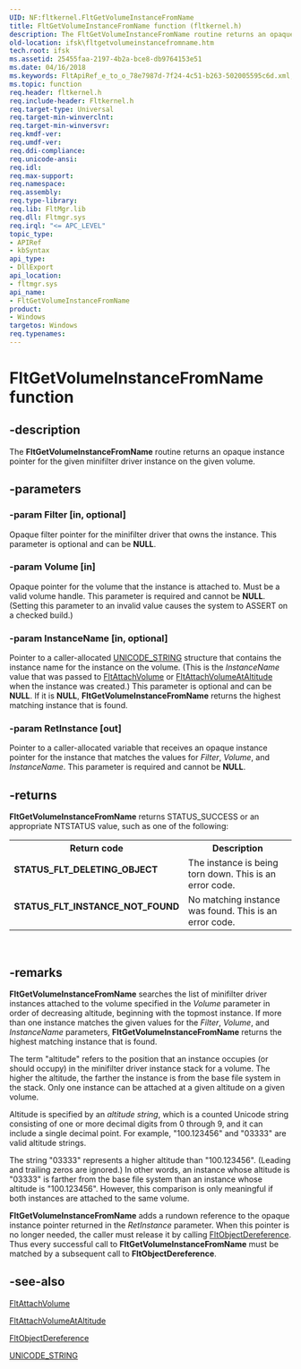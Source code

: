 ```yaml
---
UID: NF:fltkernel.FltGetVolumeInstanceFromName
title: FltGetVolumeInstanceFromName function (fltkernel.h)
description: The FltGetVolumeInstanceFromName routine returns an opaque instance pointer for the given minifilter driver instance on the given volume.
old-location: ifsk\fltgetvolumeinstancefromname.htm
tech.root: ifsk
ms.assetid: 25455faa-2197-4b2a-bce8-db9764153e51
ms.date: 04/16/2018
ms.keywords: FltApiRef_e_to_o_78e7987d-7f24-4c51-b263-502005595c6d.xml, FltGetVolumeInstanceFromName, FltGetVolumeInstanceFromName routine [Installable File System Drivers], fltkernel/FltGetVolumeInstanceFromName, ifsk.fltgetvolumeinstancefromname
ms.topic: function
req.header: fltkernel.h
req.include-header: Fltkernel.h
req.target-type: Universal
req.target-min-winverclnt: 
req.target-min-winversvr: 
req.kmdf-ver: 
req.umdf-ver: 
req.ddi-compliance: 
req.unicode-ansi: 
req.idl: 
req.max-support: 
req.namespace: 
req.assembly: 
req.type-library: 
req.lib: FltMgr.lib
req.dll: Fltmgr.sys
req.irql: "<= APC_LEVEL"
topic_type:
- APIRef
- kbSyntax
api_type:
- DllExport
api_location:
- fltmgr.sys
api_name:
- FltGetVolumeInstanceFromName
product:
- Windows
targetos: Windows
req.typenames: 
---
```


# FltGetVolumeInstanceFromName function


## -description


The <b>FltGetVolumeInstanceFromName</b> routine returns an opaque instance pointer for the given minifilter driver instance on the given volume. 


## -parameters




### -param Filter [in, optional]

Opaque filter pointer for the minifilter driver that owns the instance. This parameter is optional and can be <b>NULL</b>. 


### -param Volume [in]

Opaque pointer for the volume that the instance is attached to. Must be a valid volume handle. This parameter is required and cannot be <b>NULL</b>. (Setting this parameter to an invalid value causes the system to ASSERT on a checked build.) 


### -param InstanceName [in, optional]

Pointer to a caller-allocated <a href="https://docs.microsoft.com/windows/desktop/api/ntdef/ns-ntdef-_unicode_string">UNICODE_STRING</a> structure that contains the instance name for the instance on the volume. (This is the <i>InstanceName</i> value that was passed to <a href="https://msdn.microsoft.com/library/windows/hardware/ff541772">FltAttachVolume</a> or <a href="https://msdn.microsoft.com/library/windows/hardware/ff541775">FltAttachVolumeAtAltitude</a> when the instance was created.) This parameter is optional and can be <b>NULL</b>. If it is <b>NULL</b>, <b>FltGetVolumeInstanceFromName</b> returns the highest matching instance that is found. 


### -param RetInstance [out]

Pointer to a caller-allocated variable that receives an opaque instance pointer for the instance that matches the values for <i>Filter</i>, <i>Volume</i>, and <i>InstanceName</i>. This parameter is required and cannot be <b>NULL</b>. 


## -returns



<b>FltGetVolumeInstanceFromName</b> returns STATUS_SUCCESS or an appropriate NTSTATUS value, such as one of the following: 

<table>
<tr>
<th>Return code</th>
<th>Description</th>
</tr>
<tr>
<td width="40%">
<dl>
<dt><b>STATUS_FLT_DELETING_OBJECT</b></dt>
</dl>
</td>
<td width="60%">
The instance is being torn down. This is an error code. 

</td>
</tr>
<tr>
<td width="40%">
<dl>
<dt><b>STATUS_FLT_INSTANCE_NOT_FOUND</b></dt>
</dl>
</td>
<td width="60%">
No matching instance was found. This is an error code. 

</td>
</tr>
</table>
 




## -remarks



<b>FltGetVolumeInstanceFromName</b> searches the list of minifilter driver instances attached to the volume specified in the <i>Volume</i> parameter in order of decreasing altitude, beginning with the topmost instance. If more than one instance matches the given values for the <i>Filter</i>, <i>Volume</i>, and <i>InstanceName</i> parameters, <b>FltGetVolumeInstanceFromName</b> returns the highest matching instance that is found. 

The term "altitude" refers to the position that an instance occupies (or should occupy) in the minifilter driver instance stack for a volume. The higher the altitude, the farther the instance is from the base file system in the stack. Only one instance can be attached at a given altitude on a given volume. 

Altitude is specified by an <i>altitude string</i>, which is a counted Unicode string consisting of one or more decimal digits from 0 through 9, and it can include a single decimal point. For example, "100.123456" and "03333" are valid altitude strings. 

The string "03333" represents a higher altitude than "100.123456". (Leading and trailing zeros are ignored.) In other words, an instance whose altitude is "03333" is farther from the base file system than an instance whose altitude is "100.123456". However, this comparison is only meaningful if both instances are attached to the same volume. 

<b>FltGetVolumeInstanceFromName</b> adds a rundown reference to the opaque instance pointer returned in the <i>RetInstance</i> parameter. When this pointer is no longer needed, the caller must release it by calling <a href="https://msdn.microsoft.com/library/windows/hardware/ff543378">FltObjectDereference</a>. Thus every successful call to <b>FltGetVolumeInstanceFromName</b> must be matched by a subsequent call to <b>FltObjectDereference</b>. 




## -see-also




<a href="https://msdn.microsoft.com/library/windows/hardware/ff541772">FltAttachVolume</a>



<a href="https://msdn.microsoft.com/library/windows/hardware/ff541775">FltAttachVolumeAtAltitude</a>



<a href="https://msdn.microsoft.com/library/windows/hardware/ff543378">FltObjectDereference</a>



<a href="https://docs.microsoft.com/windows/desktop/api/ntdef/ns-ntdef-_unicode_string">UNICODE_STRING</a>
 

 

